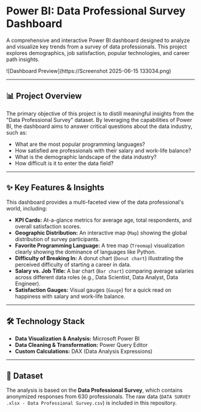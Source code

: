 # Power BI: Data Professional Survey Dashboard

A comprehensive and interactive Power BI dashboard designed to analyze and visualize key trends from a survey of data professionals. This project explores demographics, job satisfaction, popular technologies, and career path insights.

![Dashboard Preview](https://Screenshot 2025-06-15 133034.png)

---

## 📊 Project Overview

The primary objective of this project is to distill meaningful insights from the "Data Professional Survey" dataset. By leveraging the capabilities of Power BI, the dashboard aims to answer critical questions about the data industry, such as:

- What are the most popular programming languages?
- How satisfied are professionals with their salary and work-life balance?
- What is the demographic landscape of the data industry?
- How difficult is it to enter the data field?

---

## ✨ Key Features & Insights

This dashboard provides a multi-faceted view of the data professional's world, including:

-   **KPI Cards:** At-a-glance metrics for average age, total respondents, and overall satisfaction scores.
-   **Geographic Distribution:** An interactive map (`Map`) showing the global distribution of survey participants.
-   **Favorite Programming Language:** A tree map (`Treemap`) visualization clearly showing the dominance of languages like Python.
-   **Difficulty of Breaking In:** A donut chart (`Donut chart`) illustrating the perceived difficulty of starting a career in data.
-   **Salary vs. Job Title:** A bar chart (`Bar chart`) comparing average salaries across different data roles (e.g., Data Scientist, Data Analyst, Data Engineer).
-   **Satisfaction Gauges:** Visual gauges (`Gauge`) for a quick read on happiness with salary and work-life balance.

---

## 🛠️ Technology Stack

-   **Data Visualization & Analysis:** Microsoft Power BI
-   **Data Cleaning & Transformation:** Power Query Editor
-   **Custom Calculations:** DAX (Data Analysis Expressions)

---

## 💾 Dataset

The analysis is based on the **Data Professional Survey**, which contains anonymized responses from 630 professionals. The raw data (`DATA SURVEY .xlsx - Data Professional Survey.csv`) is included in this repository.

